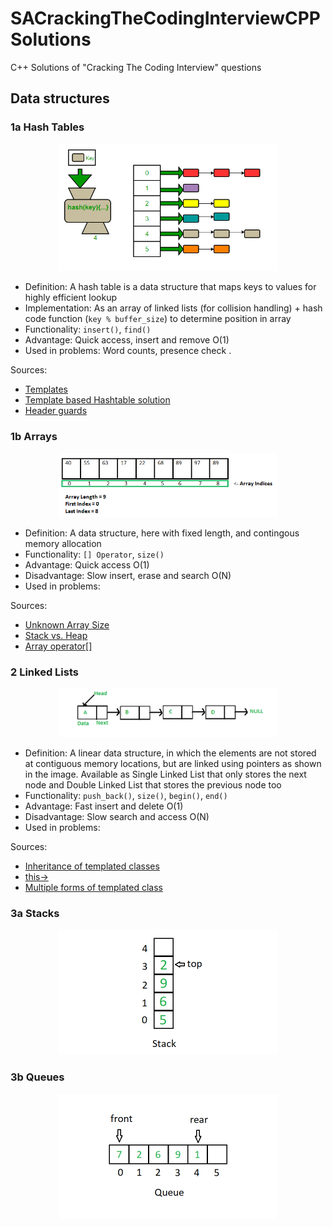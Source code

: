 # SACrackingTheCodingInterviewCPPSolutions
C++ Solutions of "Cracking The Coding Interview" questions

## Data structures

### 1a Hash Tables

<p align="center">
  <img src="./doc/hash_table.png" width="350" title="hover text">
</p>

* Definition: A hash table is a data structure that maps keys to values for highly efficient lookup  
* Implementation: As an array of linked lists (for collision handling) + hash code function (`key % buffer_size`) to determine position in array  
* Functionality: `insert()`, `find()`
* Advantage: Quick access, insert and remove O(1)  
* Used in problems:  Word counts, presence check . 

Sources:  
* [Templates](http://www.cplusplus.com/doc/oldtutorial/templates/)  
* [Template based Hashtable solution](https://medium.com/@aozturk/simple-hash-map-hash-table-implementation-in-c-931965904250)  
* [Header guards](http://forums.devshed.com/programming-42/compile-error-redefinition-class-437198.html)  

### 1b Arrays

<p align="center">
  <img src="./doc/array.png" width="350" title="hover text">
</p>

* Definition: A data structure, here with fixed length, and contingous memory allocation  
* Functionality: `[] Operator`, `size()`  
* Advantage: Quick access O(1)  
* Disadvantage: Slow insert, erase and search O(N)
* Used in problems:  

Sources:  
* [Unknown Array Size](https://stackoverflow.com/questions/22432755/how-to-initialize-an-array-whose-size-is-initially-unknown)  
* [Stack vs. Heap](https://stackoverflow.com/questions/5836309/stack-memory-vs-heap-memory)  
* [Array operator[]](https://stackoverflow.com/questions/37043078/c-overloading-array-operator)  

### 2 Linked Lists

<p align="center">
  <img src="./doc/linked_list.png" width="350" title="hover text">
</p>

* Definition: A linear data structure, in which the elements are not stored at contiguous memory locations, but are linked using pointers as shown in the image. Available as Single Linked List that only stores the next node and Double Linked List that stores the previous node too  
* Functionality: `push_back()`, `size()`, `begin()`, `end()`  
* Advantage: Fast insert and delete O(1)  
* Disadvantage: Slow search and access O(N)
* Used in problems:  

Sources:  
* [Inheritance of templated classes](https://blog.feabhas.com/2014/06/template-inheritance/)
* [this->](https://stackoverflow.com/questions/993352/when-should-i-make-explicit-use-of-the-this-pointer)  
* [Multiple forms of templated class](https://stackoverflow.com/questions/19923353/multiple-typename-arguments-in-c-template)

### 3a Stacks

<p align="center">
  <img src="./doc/stack.png" width="350" title="hover text">
</p>

### 3b Queues

<p align="center">
  <img src="./doc/queue.png" width="350" title="hover text">
</p>
